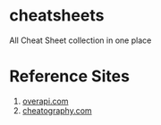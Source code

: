 cheatsheets
===========

All Cheat Sheet collection in one place


Reference Sites
===============

1. <a href="http://overapi.com">overapi.com</a>
2. <a href="http://cheatography.com">cheatography.com</a>
